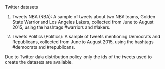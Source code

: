 Twitter datasets

1. Tweets NBA (NBA): A sample of tweets about two NBA teams, Golden State Warrior and Los Angeles Lakers, collected from June to August
2015, using the hashtags #warriors and #lakers.

2. Tweets Politics (Politics): A sample of tweets mentioning Democrats and Republicans, collected from June to August 2015, using the hashtags #democrats and #republicans.

Due to Twitter data distribution policy, only the ids of the tweets used to create the datasets are available.
